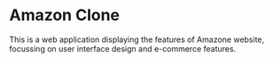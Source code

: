 # Amazon Clone
This is a web application displaying the features of Amazone website, focussing on user interface design and e-commerce features.
